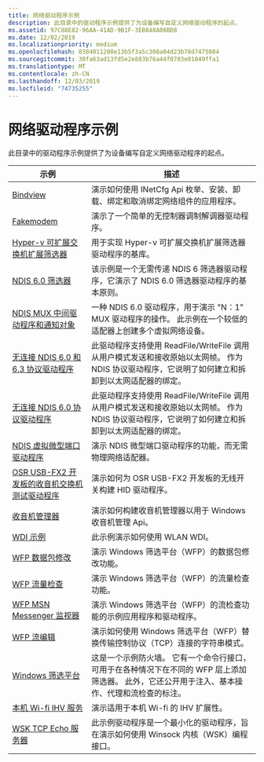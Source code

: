 ```yaml
---
title: 网络驱动程序示例
description: 此目录中的驱动程序示例提供了为设备编写自定义网络驱动程序的起点。
ms.assetid: 97C88E82-96AA-41AD-9B1F-3EB848A08BD8
ms.date: 12/02/2019
ms.localizationpriority: medium
ms.openlocfilehash: 8384011200e13b5f3a5c308a04d23b78d7475084
ms.sourcegitcommit: 30fa63ad13fd5e2e883b76a44f0703e01049ffa1
ms.translationtype: MT
ms.contentlocale: zh-CN
ms.lasthandoff: 12/03/2019
ms.locfileid: "74735255"
---
```

# <a name="networking-driver-samples"></a>网络驱动程序示例

此目录中的驱动程序示例提供了为设备编写自定义网络驱动程序的起点。

| 示例 | 描述 |
| --- | --- |
| [Bindview](https://docs.microsoft.com/samples/microsoft/windows-driver-samples/bindview-network-configuration-utility) | 演示如何使用 INetCfg Api 枚举、安装、卸载、绑定和取消绑定网络组件的应用程序。 |
| [Fakemodem](https://docs.microsoft.com/samples/microsoft/windows-driver-samples/fakemodem-driver) | 演示了一个简单的无控制器调制解调器驱动程序。 |
| [Hyper-v 可扩展交换机扩展筛选器](https://docs.microsoft.com/samples/microsoft/windows-driver-samples/hyper-v-extensible-switch-extension-filter-driver) | 用于实现 Hyper-v 可扩展交换机扩展筛选器驱动程序的基库。 |
| [NDIS 6.0 筛选器](https://docs.microsoft.com/samples/microsoft/windows-driver-samples/ndis-60-filter-driver) | 该示例是一个无需传递 NDIS 6 筛选器驱动程序，它演示了 NDIS 6.0 筛选器驱动程序的基本原则。 |
| [NDIS MUX 中间驱动程序和通知对象](https://docs.microsoft.com/samples/microsoft/windows-driver-samples/ndis-mux-intermediate-driver-and-notify-object) | 一种 NDIS 6.0 驱动程序，用于演示 "N：1" MUX 驱动程序的操作。 此示例在一个较低的适配器上创建多个虚拟网络设备。 |
| [无连接 NDIS 6.0 和6.3 协议驱动程序](https://docs.microsoft.com/samples/microsoft/windows-driver-samples/ndis-connection-less-protocol-wdm-driver-sample) | 此驱动程序支持使用 ReadFile/WriteFile 调用从用户模式发送和接收原始以太网帧。 作为 NDIS 协议驱动程序，它说明了如何建立和拆卸到以太网适配器的绑定。 |
| [无连接 NDIS 6.0 协议驱动程序](https://docs.microsoft.com/samples/microsoft/windows-driver-samples/connection-less-ndis-60-protocol-kmdf-sample-driver)| 此驱动程序支持使用 ReadFile/WriteFile 调用从用户模式发送和接收原始以太网帧。 作为 NDIS 协议驱动程序，它说明了如何建立和拆卸到以太网适配器的绑定。 |
| [NDIS 虚拟微型端口驱动程序](https://docs.microsoft.com/samples/microsoft/windows-driver-samples/ndis-virtual-miniport-driver) | 演示 NDIS 微型端口驱动程序的功能，而无需物理网络适配器。 |
| [OSR USB-FX2 开发板的收音机交换机测试驱动程序](https://docs.microsoft.com/samples/microsoft/windows-driver-samples/radio-switch-test-driver-for-osr-usb-fx2-development-board) | 演示如何为 OSR USB-FX2 开发板的无线开关构建 HID 驱动程序。 |
| [收音机管理器](https://docs.microsoft.com/samples/microsoft/windows-driver-samples/windows-radio-management-sample) | 演示如何构建收音机管理器以用于 Windows 收音机管理 Api。 |
| [WDI 示例](https://docs.microsoft.com/samples/microsoft/windows-driver-samples/wdi-samples) | 此示例演示如何使用 WLAN WDI。 |
| [WFP 数据包修改](https://docs.microsoft.com/samples/microsoft/windows-driver-samples/windows-filtering-platform-packet-modification-sample) | 演示 Windows 筛选平台（WFP）的数据包修改功能。 |
| [WFP 流量检查](https://docs.microsoft.com/samples/microsoft/windows-driver-samples/windows-filtering-platform-traffic-inspection-sample) | 演示 Windows 筛选平台（WFP）的流量检查功能。  |
| [WFP MSN Messenger 监视器](https://docs.microsoft.com/samples/microsoft/windows-driver-samples/windows-filtering-platform-msn-messenger-monitor-sample) | 演示 Windows 筛选平台（WFP）的流检查功能的示例应用程序和驱动程序。 |
| [WFP 流编辑](https://docs.microsoft.com/samples/microsoft/windows-driver-samples/windows-filtering-platform-stream-edit-sample) | 演示如何使用 Windows 筛选平台（WFP）替换传输控制协议（TCP）连接的字符串模式。 |
| [Windows 筛选平台](https://docs.microsoft.com/samples/microsoft/windows-driver-samples/windows-filtering-platform-sample) | 这是一个示例防火墙。 它有一个命令行接口，可用于在各种情况下在不同的 WFP 层上添加筛选器。 此外，它还公开用于注入、基本操作、代理和流检查的标注。 |
| [本机 Wi-fi IHV 服务](https://docs.microsoft.com/samples/microsoft/windows-driver-samples/ihv-sample-ui) | 演示适用于本机 Wi-fi 的 IHV 扩展性。 |
| [WSK TCP Echo 服务器](https://docs.microsoft.com/samples/microsoft/windows-driver-samples/wsk-tcp-echo-server) | 此示例驱动程序是一个最小化的驱动程序，旨在演示如何使用 Winsock 内核（WSK）编程接口。 |
